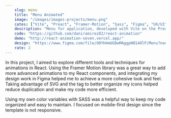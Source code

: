 ```yaml
---
    slug: menu
    title: "Menu Animated"
    image: "/images/images-projects/menu.png"
    cates: ["Vite", "Preact", "Framer-Motion", "Sass", "Figma", "UX/UI"]
    description: "Menu for application, developed with Vite on the Preact framework, has animations made with Framer - Motion"
    code: "https://github.com/daniramirez82/react-animation"
    demo: "http://react-animation-seven.vercel.app/"
    design: "https://www.figma.com/file/O0YH4mUGDwMAggpN014OlP/Menu?node-id=8%3A18&t=TP1HfC96IKusWtIT-1"
    rate: 2 
---
```

In this project, I aimed to explore different tools and techniques for animations in React. Using the Framer Motion library was a great way to add more advanced animations to my React components, and integrating my design work in Figma helped me to achieve a more cohesive look and feel. Taking advantage of SVG and the <symbol> tag to better organize my icons helped reduce duplication and make my code more efficient.

Using my own color variables with SASS was a helpful way to keep my code organized and easy to maintain. I focused on mobile-first design since the template is not responsive.